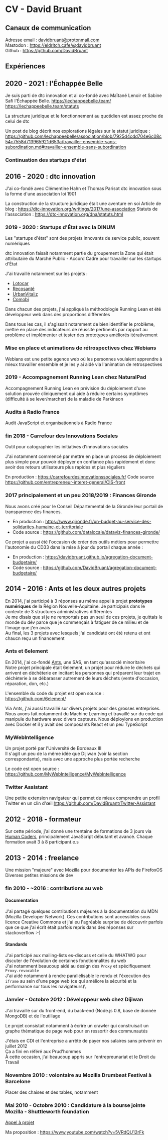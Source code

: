 # CV - David Bruant

<!--

Notes d'éditions :
- Je déteste le concept de CV, mais je le fais parce que c'est utile à certaines personnes parfois
- Je déteste profondément le concept de diplôme. J'ai décidé de renier mes diplômes. Je ne peux pas légalement me les enlever, mais je décide que :
1) je ne mentionne plus jamais mon niveau d'études (mais je peux mentionner mon expérience dans les études supérieures)
2) je ne les utilise pas pour obtenir des optimisations fiscales diverses (JEI, CIR, etc.)
- pas d'adresse
- pas de photo


-->

## Canaux de communication

Adresse email : davidbruant@protonmail.com \
Mastodon : https://eldritch.cafe/@davidbruant \
Github : https://github.com/DavidBruant


## Expériences


<!--
- freelance
    - Doc Mozilla
    - galérance
- coding goûter
    - réappropriation d'un principe créé chez /ut7
- échoué Google
- échoué Facebook
- refusé Twitter
- conférences
    - casacdia https://www.youtube.com/watch?v=7eNFQqMSxtU
    - GC.unmagic
    - scotlandjs https://www.youtube.com/watch?v=6h0nGXmy_ow
    - tedx https://www.youtube.com/watch?v=Z7O3GteMQ8Y
    - dotjs : https://www.youtube.com/watch?v=-VxKnex6fhw
    - bdx.io https://www.youtube.com/watch?v=bOI4IoAmncU
- filé vite fait un coup de main à Matti là-dessus : https://www.youtube.com/watch?v=V_v89gVxPac&list=PLhQ0uCLmau9E7LCbA4LD47z-fcJxAlr8U
- Rutabaga, pour me voir en débardeur : https://www.youtube.com/watch?v=vIV6MU4Yqek
- running lean
- agile
 -->

## 2020 - 2021 : l'Échappée Belle

Je suis parti de dtc innovation et ai co-fondé avec Maïtané Lenoir et Sabine Safi l'Échappée Belle.
https://lechappeebelle.team/
https://lechappeebelle.team/statuts

La structure juridique et le fonctionnement au quotidien est assez proche de celui de dtc

Un post de blog décrit nos explorations légales sur le statut juridique : https://github.com/lechappeebelle/association/blob/7925d4cdd704e6c08c54c7558d713965921d653a/travailler-ensemble-sans-subordination.md#travailler-ensemble-sans-subordination

### Continuation des startups d'état



## 2016 - 2020 : dtc innovation

J'ai co-fondé avec Clémentine Hahn et Thomas Parisot dtc innovation sous la forme d'une association loi 1901

La construction de la structure juridique était une aventure en soi
Article de blog : https://dtc-innovation.org/writings/2017/une-association
Statuts de l'association : https://dtc-innovation.org/dna/statuts.html  

### 2019 - 2020 : Startups d'État avec la DINUM

Les "startups d'état" sont des projets innovants de service public, souvent numériques

dtc innovation faisait notamment partie du groupement la Zone qui était attributaire du Marché Public - Accord Cadre pour travailler sur les startups d'État

J'ai travaillé notamment sur les projets : 
- [Lotocar](https://beta.gouv.fr/startups/lotocar.html)
- [Recosanté](https://beta.gouv.fr/startups/recosante.html)
- [UrbanVitaliz](https://github.com/betagouv/urbanvitaliz)
- [Comobi](https://beta.gouv.fr/startups/comobi.html)

Dans chacun des projets, j'ai appliqué la méthodologie Running Lean et été développeur web dans des proportions différentes

Dans tous les cas, il s'agissait notamment de bien identifier le problème, mettre en place des indicateurs de réussite pertinents par rapport au problème et implémenter et tester des prototypes améliorés itérativement



### Mise en place et animations de rétrospectives chez Webians

Webians est une petite agence web où les personnes voulaient apprendre à mieux travailler ensemble et je les y ai aidé via l'animation de retrospectives

### 2019 - Accompagnement Running Lean chez NaturalPad

Accompagnement Running Lean en prévision du déploiement d'une solution prouvée cliniquement qui aide à réduire certains symptômes (difficulté à se lever/marcher) de la maladie de Parkinson



### Audits à Radio France

Audit JavaScript et organisationnels à Radio France


### fin 2018 - Carrefour des Innovations Sociales

Outil pour catographier les initiatives d'innovations sociales

J'ai notamment commencé par mettre en place un process de déploiement plus simple pour pouvoir déployer en confiance plus rapidement et donc avoir des retours utilisateurs plus rapides et plus réguliers

En production : https://carrefourdesinnovationssociales.fr/
Code source https://github.com/entrepreneur-interet-general/CIS-front

### 2017 principalement et un peu 2018/2019 : Finances Gironde

Nous avons créé pour le Conseil Départemental de la Gironde leur portail de transparence des finances.
- En production : https://www.gironde.fr/un-budget-au-service-des-solidarites-humaine-et-territoriale
- Code source : https://github.com/datalocale/dataviz-finances-gironde/

Ce projet a aussi été l'occasion de créer des outils métiers pour permettre l'autonomie du CD33 dans la mise à jour du portail chaque année : 
- En production : https://davidbruant.github.io/agregation-document-budgetaire/
- Code source : https://github.com/DavidBruant/agregation-document-budgetaire/




## 2014 - 2016 : Ants et les deux autres projets

En 2014, j'ai participé à 3 réponses au même appel à projet **prototypes numériques** de la Région Nouvelle-Aquitaine. Je participais dans le contexte de 3 structures administratives différentes\
Je me disais que si je ne remportais pas un seul de ces projets, je quittais le monde du dév parce que je commençais à fatiguer de ce milieu et de l'image que j'en avais\
Au final, les 3 projets avec lesquels j'ai candidaté ont été retenu et ont chaucn reçu un financement

### Ants et 6element

En 2014, j'ai co-fondé [Ants](https://annuaire-entreprises.data.gouv.fr/entreprise/802500314), une SAS, en tant qu'associé minoritaire\
Notre projet principale était 6element, un projet pour réduire le déchets qui arrivent en déchèterie en incitant les personnes qui préparent leur trajet en déchèterie à se débarasser autrement de leurs déchets (vente d'occasion, réparation, don, etc.)

L'ensemble du code du projet est open source : https://github.com/6element/

Via Ants, j'ai aussi travaillé sur divers projets pour des grosses entreprises. Nous avons fait notamment du Machine Learning et travaillé sur du code qui manipule du hardware avec divers capteurs. Nous déployions en production avec Docker et il y avait des composants React et un peu TypeScript

### MyWebIntelligence

Un projet porté par l'Université de Bordeaux III\
Il s'agit un peu de la même idée que Dijiwan (voir la section correspondante), mais avec une approche plus portée recherche

Le code est open source : https://github.com/MyWebIntelligence/MyWebIntelligence


### Twitter Assistant

Une petite extension navigateur qui permet de mieux comprendre un profil Twitter en un clin d'œil
https://github.com/DavidBruant/Twitter-Assistant



## 2012 - 2018 - formateur

Sur cette période, j'ai donné une trentaine de formations de 3 jours via [Human Coders](https://www.humancoders.com/), principalement JavaScript débutant et avancé. Chaque formation avait 3 à 8 participant.e.s


## 2013 - 2014 : freelance

Une mission "majeure" avec Mozilla pour documenter les APIs de FirefoxOS\
Diverses petites missions de dev


### fin 2010 - ~2016 : contributions au web

#### Documentation

J'ai partagé quelques contributions majeures à la documentation du MDN (Mozilla Developer Network). Ces contributions sont accessibles sous licence Creative Commons et j'ai eu l'agréable surprise de découvrir parfois que ce que j'ai écrit était parfois repris dans des réponses sur stackoverflow :-)


#### Standards

J'ai participé aux mailing-lists es-discuss et celle du WHATWG pour discuter de l'évolution de certaines fonctionnalités du web\
J'ai notamment beaucoup aidé au design des `Proxy` et spécifiquement `Proxy.revocable`\
J'ai aidé notamment à rendre parallélisable le rendu et l'éxecution des `iframe` au sein d'une page web (ce qui améliore la sécurité et la performance sur tous les navigateurs)\


### Janvier - Octobre 2012 : Développeur web chez Dijiwan

J'ai travaillé sur du front-end, du back-end (Node.js 0.8, base de donnée MongoDB) et de l'outillage

Le projet consistait notamment à écrire un crawler qui construisait un graphe thématique de page web pour en ressortir des communautés

J'étais en CDI et l'entreprise a arrêté de payer nos salaires sans prévenir en juillet 2012\
Ça a fini en référé aux Prud'hommes\
À cette occasion, j'ai beaucoup appris sur l'entrepreunariat et le Droit du Travail 



### Novembre 2010 : volontaire au Mozilla Drumbeat Festival à Barcelone

Placer des chaises et des tables, notamment


### Mai 2010 - Octobre 2010 : Candidature à la bourse jointe Mozilla - Shuttleworth foundation

[Appel à projet](https://commonspace.wordpress.com/2010/05/07/mozshuttleworthfellowshi/)

Ma proposition : https://www.youtube.com/watch?v=5VRdQU12rFk
